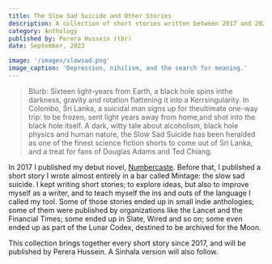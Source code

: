 ```yaml
---
title: The Slow Sad Suicide and Other Stories
description: A collection of short stories written between 2017 and 2022.
category: Anthology
published by: Perera Hussein (tbr) 
date: September, 2023

image: '/images/slowsad.png'
image_caption: 'Depression, nihilism, and the search for meaning.'
---
```


>Blurb: Sixteen light-years from Earth, a black hole spins inthe darkness, gravity and rotation flattening it into a Kerrsingularity. In Colombo, Sri Lanka, a suicidal man signs up for theultimate one-way trip: to be frozen, sent light years away from home,and shot into the black hole itself.
A dark, witty tale about alcoholism, black hole physics and human nature, the Slow Sad Suicide has been heralded as one of the finest science fiction shorts to come out of Sri Lanka, and a treat for fans of Douglas Adams and Ted Chiang.

In 2017 I published my debut novel, [Numbercaste](/works/2017-06-Numbercaste.md). Before that, I published a short story I wrote almost entirely in a bar called Mintage: the slow sad suicide. I kept writing short stories; to explore ideas, but also to improve myself as a writer, and to teach myself the ins and outs of the language I called my tool. Some of those stories ended up in small indie anthologies; some of them were published by organizations like the Lancet and the Financial Times; some ended up in Slate, Wired and so on; some even ended up as part of the Lunar Codex, destined to be archived for the Moon. 

This collection brings together every short story since 2017, and will be published by Perera Hussein. A Sinhala version will also follow. 
